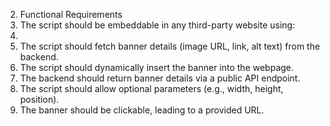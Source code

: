 2. Functional Requirements
1. The script should be embeddable in any third-party website using:
2. <script src="https://yourdomain.com/banner.js"></script>
3. The script should fetch banner details (image URL, link, alt text) from the backend.
4. The script should dynamically insert the banner into the webpage.
5. The backend should return banner details via a public API endpoint.
6. The script should allow optional parameters (e.g., width, height, position).
7. The banner should be clickable, leading to a provided URL.
